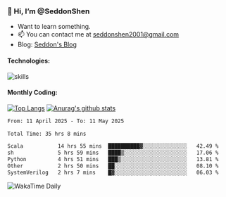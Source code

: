 ### 👋 Hi, I’m @SeddonShen
- Want to learn something.
- 📫 You can contact me at seddonshen2001@gmail.com
- Blog: [Seddon's Blog](https://seddonshen.github.io/)
#### Technologies:

![skills](https://skillicons.dev/icons?i=scala,js,html,css,bootstrap,jquery,c,cpp,cloudflare,django,docker,flask,git,github,githubactions,linux,latex,mysql,nodejs,ps,php,pr,py,raspberrypi,redis,unreal,v,vscode,vue,bash)

#### Monthly Coding:
[![Top Langs](https://github-readme-stats.vercel.app/api/top-langs?username=seddonshen&show_icons=true&locale=en&layout=compact&hide=html&langs_count=8)](https://github.com/SeddonShen/)
[![Anurag's github stats](https://github-readme-stats.vercel.app/api?username=SeddonShen&count_private=true&show_icons=true)](https://github.com/anuraghazra/github-readme-stats)
<!--START_SECTION:waka-->

```txt
From: 11 April 2025 - To: 11 May 2025

Total Time: 35 hrs 8 mins

Scala           14 hrs 55 mins  ██████████▓░░░░░░░░░░░░░░   42.49 %
sh              5 hrs 59 mins   ████▒░░░░░░░░░░░░░░░░░░░░   17.06 %
Python          4 hrs 51 mins   ███▒░░░░░░░░░░░░░░░░░░░░░   13.81 %
Other           2 hrs 50 mins   ██░░░░░░░░░░░░░░░░░░░░░░░   08.10 %
SystemVerilog   2 hrs 7 mins    █▓░░░░░░░░░░░░░░░░░░░░░░░   06.03 %
```

<!--END_SECTION:waka-->

![WakaTime Daily](https://wakatime.com/share/@seddon2001/61a7e342-5f12-4fea-bf92-1fac161e97d6.svg)
<!---
SeddonShen/SeddonShen is a ✨ special ✨ repository because its `README.md` (this file) appears on your GitHub profile.
You can click the Preview link to take a look at your changes.
--->
